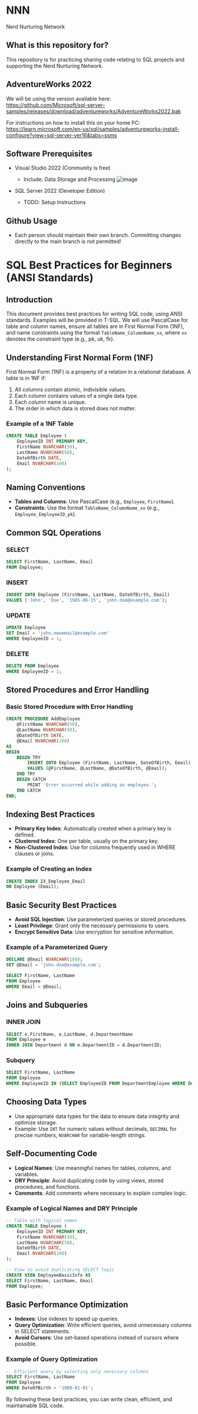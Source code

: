 # NNN
Nerd Nurturing Network

## What is this repository for?
This repository is for practicing sharing code relating to SQL projects and supporting the Nerd Nurturing Network.

## AdventureWorks 2022
We will be using the version available here: https://github.com/Microsoft/sql-server-samples/releases/download/adventureworks/AdventureWorks2022.bak

For instructions on how to install this on your home PC: https://learn.microsoft.com/en-us/sql/samples/adventureworks-install-configure?view=sql-server-ver16&tabs=ssms

## Software Prerequisites
- Visual Studio 2022 (Community is free)
    - Include: Data Storage and Processing
  ![image](https://github.com/Clanatk/NNN/assets/33404493/7705e83d-7e80-4b1a-ad10-d63be4fc023d)

- SQL Server 2022 (Developer Edition)
    - TODO: Setup Instructions

## Github Usage
- Each person should maintain their own branch. Committing changes directly to the main branch is not permitted!

# SQL Best Practices for Beginners (ANSI Standards)

## Introduction
This document provides best practices for writing SQL code, using ANSI standards. Examples will be provided in T-SQL. We will use PascalCase for table and column names, ensure all tables are in First Normal Form (1NF), and name constraints using the format `TableName_ColumnName_xx`, where `xx` denotes the constraint type (e.g., pk, uk, fk).

## Understanding First Normal Form (1NF)
First Normal Form (1NF) is a property of a relation in a relational database. A table is in 1NF if:
1. All columns contain atomic, indivisible values.
2. Each column contains values of a single data type.
3. Each column name is unique.
4. The order in which data is stored does not matter.

### Example of a 1NF Table
```sql
CREATE TABLE Employee (
    EmployeeID INT PRIMARY KEY,
    FirstName NVARCHAR(50),
    LastName NVARCHAR(50),
    DateOfBirth DATE,
    Email NVARCHAR(100)
);
```

## Naming Conventions
- **Tables and Columns**: Use PascalCase (e.g., `Employee`, `FirstName`).
- **Constraints**: Use the format `TableName_ColumnName_xx` (e.g., `Employee_EmployeeID_pk`).

## Common SQL Operations

### SELECT
```sql
SELECT FirstName, LastName, Email
FROM Employee;
```

### INSERT
```sql
INSERT INTO Employee (FirstName, LastName, DateOfBirth, Email)
VALUES ('John', 'Doe', '1985-06-15', 'john.doe@example.com');
```

### UPDATE
```sql
UPDATE Employee
SET Email = 'john.newemail@example.com'
WHERE EmployeeID = 1;
```

### DELETE
```sql
DELETE FROM Employee
WHERE EmployeeID = 1;
```

## Stored Procedures and Error Handling

### Basic Stored Procedure with Error Handling
```sql
CREATE PROCEDURE AddEmployee
    @FirstName NVARCHAR(50),
    @LastName NVARCHAR(50),
    @DateOfBirth DATE,
    @Email NVARCHAR(100)
AS
BEGIN
    BEGIN TRY
        INSERT INTO Employee (FirstName, LastName, DateOfBirth, Email)
        VALUES (@FirstName, @LastName, @DateOfBirth, @Email);
    END TRY
    BEGIN CATCH
        PRINT 'Error occurred while adding an employee.';
    END CATCH
END;
```

## Indexing Best Practices
- **Primary Key Index**: Automatically created when a primary key is defined.
- **Clustered Index**: One per table, usually on the primary key.
- **Non-Clustered Index**: Use for columns frequently used in WHERE clauses or joins.

### Example of Creating an Index
```sql
CREATE INDEX IX_Employee_Email
ON Employee (Email);
```

## Basic Security Best Practices
- **Avoid SQL Injection**: Use parameterized queries or stored procedures.
- **Least Privilege**: Grant only the necessary permissions to users.
- **Encrypt Sensitive Data**: Use encryption for sensitive information.

### Example of a Parameterized Query
```sql
DECLARE @Email NVARCHAR(100);
SET @Email = 'john.doe@example.com';

SELECT FirstName, LastName
FROM Employee
WHERE Email = @Email;
```

## Joins and Subqueries

### INNER JOIN
```sql
SELECT e.FirstName, e.LastName, d.DepartmentName
FROM Employee e
INNER JOIN Department d ON e.DepartmentID = d.DepartmentID;
```

### Subquery
```sql
SELECT FirstName, LastName
FROM Employee
WHERE EmployeeID IN (SELECT EmployeeID FROM DepartmentEmployee WHERE DepartmentID = 1);
```

## Choosing Data Types
- Use appropriate data types for the data to ensure data integrity and optimize storage.
- Example: Use `INT` for numeric values without decimals, `DECIMAL` for precise numbers, `NVARCHAR` for variable-length strings.

## Self-Documenting Code
- **Logical Names**: Use meaningful names for tables, columns, and variables.
- **DRY Principle**: Avoid duplicating code by using views, stored procedures, and functions.
- **Comments**: Add comments where necessary to explain complex logic.

### Example of Logical Names and DRY Principle
```sql
-- Table with logical names
CREATE TABLE Employee (
    EmployeeID INT PRIMARY KEY,
    FirstName NVARCHAR(50),
    LastName NVARCHAR(50),
    DateOfBirth DATE,
    Email NVARCHAR(100)
);

-- View to avoid duplicating SELECT logic
CREATE VIEW EmployeeBasicInfo AS
SELECT FirstName, LastName, Email
FROM Employee;
```

## Basic Performance Optimization
- **Indexes**: Use indexes to speed up queries.
- **Query Optimization**: Write efficient queries, avoid unnecessary columns in SELECT statements.
- **Avoid Cursors**: Use set-based operations instead of cursors where possible.

### Example of Query Optimization
```sql
-- Efficient query by selecting only necessary columns
SELECT FirstName, LastName
FROM Employee
WHERE DateOfBirth > '1980-01-01';
```

By following these best practices, you can write clean, efficient, and maintainable SQL code.

